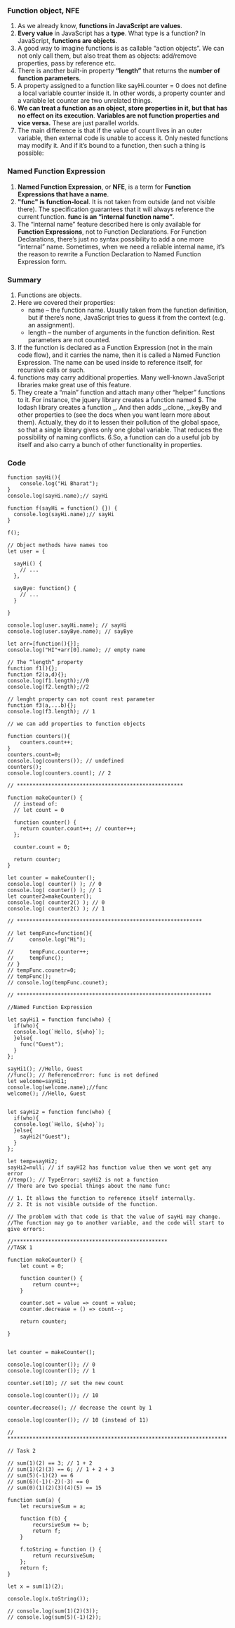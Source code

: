 ### Function object, NFE

1. As we already know, **functions in JavaScript are values**.
2. **Every value** in JavaScript has a **type**. What type is a function? In JavaScript, **functions are objects**.
3. A good way to imagine functions is as callable “action objects”. We can not only call them, but also treat them as objects: add/remove properties, pass by reference etc.
4. There is another built-in property **“length”** that returns the **number of function parameters**.
5. A property assigned to a function like sayHi.counter = 0 does not define a local variable counter inside it. In other words, a property counter and a variable let counter are two unrelated things.
6. **We can treat a function as an object, store properties in it, but that has no effect on its execution**. **Variables are not function properties and vice versa.** These are just parallel worlds.
7. The main difference is that if the value of count lives in an outer variable, then external code is unable to access it. Only nested functions may modify it. And if it’s bound to a function, then such a thing is possible:


### Named Function Expression

1. **Named Function Expression**, or **NFE**, is a term for **Function Expressions that have a name**.
2. **"func" is function-local**. It is not taken from outside (and not visible there). The specification guarantees that it will always reference the current function. **func is an “internal function name”**.
3. The “internal name” feature described here is only available for **Function Expressions**, not to Function Declarations. For Function Declarations, there’s just no syntax possibility to add a one more “internal” name. Sometimes, when we need a reliable internal name, it’s the reason to rewrite a Function Declaration to Named Function Expression form.

### Summary

1. Functions are objects.
2. Here we covered their properties:
    * name – the function name. Usually taken from the function definition, but if there’s none, JavaScript tries to guess it from the context (e.g. an assignment).
    * length – the number of arguments in the function definition. Rest parameters are not counted.
3. If the function is declared as a Function Expression (not in the main code flow), and it carries the name, then it is called a Named Function Expression. The name can be used inside to reference itself, for recursive calls or such.
4.  functions may carry additional properties. Many well-known JavaScript libraries make great use of this feature.
5.  They create a “main” function and attach many other “helper” functions to it. For instance, the jquery library creates a function named $. The lodash library creates a function _. And then adds _.clone, _.keyBy and other properties to (see the docs when you want learn more about them). Actually, they do it to lessen their pollution of the global space, so that a single library gives only one global variable. That reduces the possibility of naming conflicts.
6.So, a function can do a useful job by itself and also carry a bunch of other functionality in properties.

### Code

~~~
function sayHi(){
    console.log("Hi Bharat");
}
console.log(sayHi.name);// sayHi

function f(sayHi = function() {}) {
  console.log(sayHi.name);// sayHi
}

f();

// Object methods have names too
let user = {

  sayHi() {
    // ...
  },

  sayBye: function() {
    // ...
  }

}

console.log(user.sayHi.name); // sayHi
console.log(user.sayBye.name); // sayBye

let arr=[function(){}];
console.log("HI"+arr[0].name); // empty name

// The “length” property
function f1(){};
function f2(a,d){};
console.log(f1.length);//0
console.log(f2.length);//2

// lenght property can not count rest parameter
function f3(a,...b){};
console.log(f3.length); // 1

// we can add properties to function objects

function counters(){
    counters.count++;
}
counters.count=0;
console.log(counters()); // undefined
counters();
console.log(counters.count); // 2

// *****************************************************

function makeCounter() {
  // instead of:
  // let count = 0

  function counter() {
    return counter.count++; // counter++;
  };

  counter.count = 0;

  return counter;
}

let counter = makeCounter();
console.log( counter() ); // 0
console.log( counter() ); // 1
let counter2=makeCounter();
console.log( counter2() ); // 0
console.log( counter2() ); // 1

// ***********************************************************

// let tempFunc=function(){
//     console.log("Hi");
    
//     tempFunc.counter++;
//     tempFunc();
// }
// tempFunc.counetr=0;
// tempFunc();
// console.log(tempFunc.counet);

// **************************************************************

//Named Function Expression

let sayHi1 = function func(who) {
  if(who){
  console.log(`Hello, ${who}`);
  }else{
    func("Guest");
  } 
};

sayHi1(); //Hello, Guest
//func(); // ReferenceError: func is not defined
let welcome=sayHi1;
console.log(welcome.name);//func
welcome(); //Hello, Guest


let sayHi2 = function func(who) {
  if(who){
  console.log(`Hello, ${who}`);
  }else{
    sayHi2("Guest");
  } 
};

let temp=sayHi2;
sayHi2=null; // if sayHI2 has function value then we wont get any error
//temp(); // TypeError: sayHi2 is not a function
// There are two special things about the name func:

// 1. It allows the function to reference itself internally.
// 2. It is not visible outside of the function.

// The problem with that code is that the value of sayHi may change. 
//The function may go to another variable, and the code will start to give errors:

//*************************************************
//TASK 1

function makeCounter() {
    let count = 0;

    function counter() {
        return count++;
    }

    counter.set = value => count = value;
    counter.decrease = () => count--;

    return counter;

}


let counter = makeCounter();

console.log(counter()); // 0
console.log(counter()); // 1

counter.set(10); // set the new count

console.log(counter()); // 10

counter.decrease(); // decrease the count by 1

console.log(counter()); // 10 (instead of 11) 

// **********************************************************************

// Task 2

// sum(1)(2) == 3; // 1 + 2
// sum(1)(2)(3) == 6; // 1 + 2 + 3
// sum(5)(-1)(2) == 6
// sum(6)(-1)(-2)(-3) == 0
// sum(0)(1)(2)(3)(4)(5) == 15

function sum(a) {
    let recursiveSum = a;

    function f(b) {
        recursiveSum += b;
        return f;
    }

    f.toString = function () {
        return recursiveSum;
    };
    return f;
}

let x = sum(1)(2);

console.log(x.toString());

// console.log(sum(1)(2)(3));
// console.log(sum(5)(-1)(2));
~~~